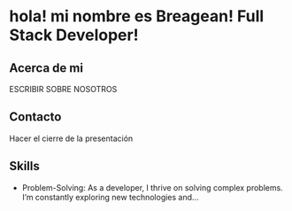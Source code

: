 # hola! mi nombre es Breagean! Full Stack Developer!

## Acerca de mi

ESCRIBIR SOBRE NOSOTROS

## Contacto

Hacer el cierre de la presentación

## Skills

- Problem-Solving: As a developer, I thrive on solving complex problems. I’m constantly exploring new technologies and...
